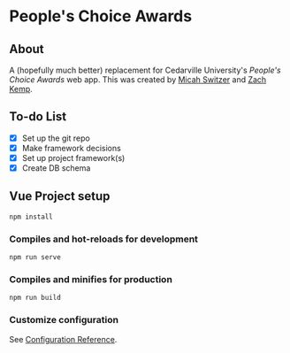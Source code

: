 # People's Choice Awards
## About
A (hopefully much better) replacement for Cedarville University's *People's Choice Awards* web app.
This was created by [Micah Switzer](https://github.com/micahswitzer) and [Zach Kemp](https://github.com/vasterton).

## To-do List
- [X] Set up the git repo
- [X] Make framework decisions
- [X] Set up project framework(s)
- [X] Create DB schema

## Vue Project setup
```
npm install
```

### Compiles and hot-reloads for development
```
npm run serve
```

### Compiles and minifies for production
```
npm run build
```

### Customize configuration
See [Configuration Reference](https://cli.vuejs.org/config/).
